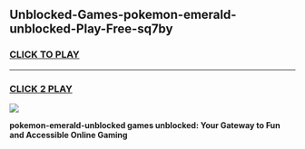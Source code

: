 
## Unblocked-Games-pokemon-emerald-unblocked-Play-Free-sq7by
<h3>
<a href="https://premium76.site?title=pokemon-emerald-unblocked&ref=19M">CLICK TO PLAY</a></h3>
<hr>

<h3>
<a href="https://premium76.site?title=pokemon-emerald-unblocked&ref=19M">CLICK 2 PLAY</a>
  
</h3>

<a href="https://premium76.site?title=pokemon-emerald-unblocked&ref=19M"><img src="https://clearcache.store/games.png"></a>


**pokemon-emerald-unblocked games unblocked: Your Gateway to Fun and Accessible Online Gaming**
